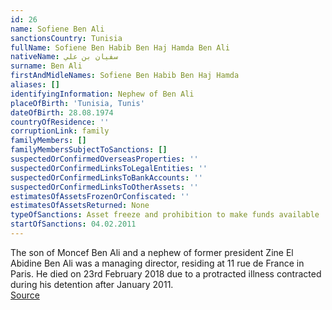 ```yaml
---
id: 26
name: Sofiene Ben Ali
sanctionsCountry: Tunisia
fullName: Sofiene Ben Habib Ben Haj Hamda Ben Ali
nativeName: سفيان بن علي
surname: Ben Ali
firstAndMidleNames: Sofiene Ben Habib Ben Haj Hamda
aliases: []
identifyingInformation: Nephew of Ben Ali
placeOfBirth: 'Tunisia, Tunis'
dateOfBirth: 28.08.1974
countryOfResidence: ''
corruptionLink: family
familyMembers: []
familyMembersSubjectToSanctions: []
suspectedOrConfirmedOverseasProperties: ''
suspectedOrConfirmedLinksToLegalEntities: ''
suspectedOrConfirmedLinksToBankAccounts: ''
suspectedOrConfirmedLinksToOtherAssets: ''
estimatesOfAssetsFrozenOrConfiscated: ''
estimatesOfAssetsReturned: None
typeOfSanctions: Asset freeze and prohibition to make funds available
startOfSanctions: 04.02.2011
---
```

The son of Moncef Ben Ali and a nephew of former president Zine El Abidine Ben 
Ali was a managing director, residing at 11 rue de France in Paris. He died on 
23rd February 2018 due to a protracted illness contracted during his detention 
after January 2011.  
[Source](http://www.webdo.tn/2018/02/23/deces-de-sofiene-ben-ali-neveu-de-lancien-president-gendre-de-hedi-jilani/)
